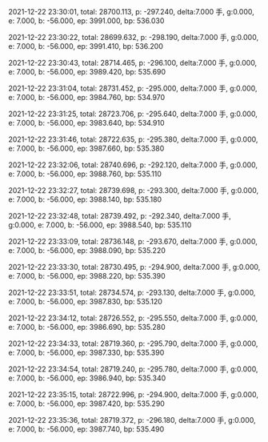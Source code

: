 2021-12-22 23:30:01, total: 28700.113, p: -297.240, delta:7.000 手, g:0.000, e: 7.000, b: -56.000, ep: 3991.000, bp: 536.030

2021-12-22 23:30:22, total: 28699.632, p: -298.190, delta:7.000 手, g:0.000, e: 7.000, b: -56.000, ep: 3991.410, bp: 536.200

2021-12-22 23:30:43, total: 28714.465, p: -296.100, delta:7.000 手, g:0.000, e: 7.000, b: -56.000, ep: 3989.420, bp: 535.690

2021-12-22 23:31:04, total: 28731.452, p: -295.000, delta:7.000 手, g:0.000, e: 7.000, b: -56.000, ep: 3984.760, bp: 534.970

2021-12-22 23:31:25, total: 28723.706, p: -295.640, delta:7.000 手, g:0.000, e: 7.000, b: -56.000, ep: 3983.640, bp: 534.910

2021-12-22 23:31:46, total: 28722.635, p: -295.380, delta:7.000 手, g:0.000, e: 7.000, b: -56.000, ep: 3987.660, bp: 535.380

2021-12-22 23:32:06, total: 28740.696, p: -292.120, delta:7.000 手, g:0.000, e: 7.000, b: -56.000, ep: 3988.760, bp: 535.110

2021-12-22 23:32:27, total: 28739.698, p: -293.300, delta:7.000 手, g:0.000, e: 7.000, b: -56.000, ep: 3988.140, bp: 535.180

2021-12-22 23:32:48, total: 28739.492, p: -292.340, delta:7.000 手, g:0.000, e: 7.000, b: -56.000, ep: 3988.540, bp: 535.110

2021-12-22 23:33:09, total: 28736.148, p: -293.670, delta:7.000 手, g:0.000, e: 7.000, b: -56.000, ep: 3988.090, bp: 535.220

2021-12-22 23:33:30, total: 28730.495, p: -294.900, delta:7.000 手, g:0.000, e: 7.000, b: -56.000, ep: 3988.220, bp: 535.390

2021-12-22 23:33:51, total: 28734.574, p: -293.130, delta:7.000 手, g:0.000, e: 7.000, b: -56.000, ep: 3987.830, bp: 535.120

2021-12-22 23:34:12, total: 28726.552, p: -295.550, delta:7.000 手, g:0.000, e: 7.000, b: -56.000, ep: 3986.690, bp: 535.280

2021-12-22 23:34:33, total: 28719.360, p: -295.790, delta:7.000 手, g:0.000, e: 7.000, b: -56.000, ep: 3987.330, bp: 535.390

2021-12-22 23:34:54, total: 28719.240, p: -295.780, delta:7.000 手, g:0.000, e: 7.000, b: -56.000, ep: 3986.940, bp: 535.340

2021-12-22 23:35:15, total: 28722.996, p: -294.900, delta:7.000 手, g:0.000, e: 7.000, b: -56.000, ep: 3987.420, bp: 535.290

2021-12-22 23:35:36, total: 28719.372, p: -296.180, delta:7.000 手, g:0.000, e: 7.000, b: -56.000, ep: 3987.740, bp: 535.490